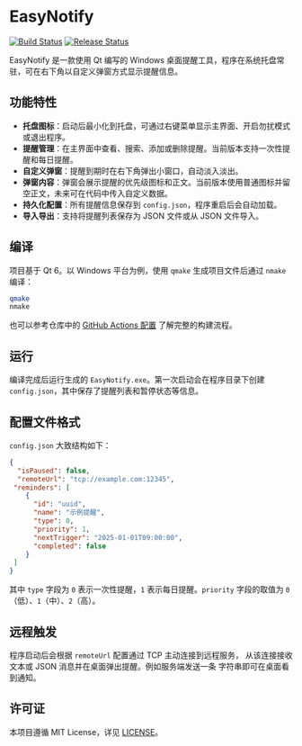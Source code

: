 # EasyNotify

[![Build Status](https://github.com/SwartzMss/EasyNotify/actions/workflows/build.yml/badge.svg)](https://github.com/SwartzMss/EasyNotify/actions/workflows/build.yml)
[![Release Status](https://github.com/SwartzMss/EasyNotify/actions/workflows/release.yml/badge.svg)](https://github.com/SwartzMss/EasyNotify/actions/workflows/release.yml)

EasyNotify 是一款使用 Qt 编写的 Windows 桌面提醒工具，程序在系统托盘常驻，可在右下角以自定义弹窗方式显示提醒信息。

## 功能特性

- **托盘图标**：启动后最小化到托盘，可通过右键菜单显示主界面、开启勿扰模式或退出程序。
- **提醒管理**：在主界面中查看、搜索、添加或删除提醒。当前版本支持一次性提醒和每日提醒。
- **自定义弹窗**：提醒到期时在右下角弹出小窗口，自动淡入淡出。
- **弹窗内容**：弹窗会展示提醒的优先级图标和正文。当前版本使用普通图标并留空正文，未来可在代码中传入自定义数据。
- **持久化配置**：所有提醒信息保存到 `config.json`，程序重启后会自动加载。
- **导入导出**：支持将提醒列表保存为 JSON 文件或从 JSON 文件导入。

## 编译

项目基于 Qt 6。以 Windows 平台为例，使用 `qmake` 生成项目文件后通过 `nmake` 编译：

```bash
qmake
nmake
```

也可以参考仓库中的 [GitHub Actions 配置](.github/workflows/build.yml) 了解完整的构建流程。

## 运行

编译完成后运行生成的 `EasyNotify.exe`。第一次启动会在程序目录下创建 `config.json`，其中保存了提醒列表和暂停状态等信息。

## 配置文件格式

`config.json` 大致结构如下：

```json
{
  "isPaused": false,
  "remoteUrl": "tcp://example.com:12345",
 "reminders": [
    {
      "id": "uuid",
      "name": "示例提醒",
      "type": 0,
      "priority": 1,
      "nextTrigger": "2025-01-01T09:00:00",
      "completed": false
    }
 ]
}
```

其中 `type` 字段为 `0` 表示一次性提醒，`1` 表示每日提醒。`priority` 字段的取值为 `0`（低）、`1`（中）、`2`（高）。

## 远程触发

程序启动后会根据 `remoteUrl` 配置通过 TCP 主动连接到远程服务，
从该连接接收文本或 JSON 消息并在桌面弹出提醒。例如服务端发送一条
字符串即可在桌面看到通知。

## 许可证

本项目遵循 MIT License，详见 [LICENSE](LICENSE)。
